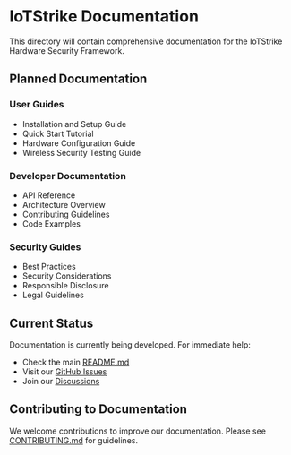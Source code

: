# IoTStrike Documentation

This directory will contain comprehensive documentation for the IoTStrike Hardware Security Framework.

## Planned Documentation

### User Guides
- Installation and Setup Guide
- Quick Start Tutorial
- Hardware Configuration Guide
- Wireless Security Testing Guide

### Developer Documentation
- API Reference
- Architecture Overview
- Contributing Guidelines
- Code Examples

### Security Guides
- Best Practices
- Security Considerations
- Responsible Disclosure
- Legal Guidelines

## Current Status

Documentation is currently being developed. For immediate help:
- Check the main [README.md](../README.md)
- Visit our [GitHub Issues](https://github.com/ibrahmsql/iotstrike/issues)
- Join our [Discussions](https://github.com/ibrahmsql/iotstrike/discussions)

## Contributing to Documentation

We welcome contributions to improve our documentation. Please see [CONTRIBUTING.md](../CONTRIBUTING.md) for guidelines.